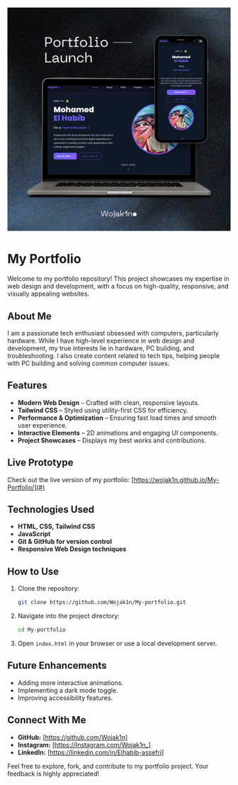 

# ![Portfolio Prototype](prototype/prototype.png)
# My Portfolio
Welcome to my portfolio repository! This project showcases my expertise in web design and development, with a focus on high-quality, responsive, and visually appealing websites.

## About Me
I am a passionate tech enthusiast obsessed with computers, particularly hardware. While I have high-level experience in web design and development, my true interests lie in hardware, PC building, and troubleshooting. I also create content related to tech tips, helping people with PC building and solving common computer issues.

## Features
- **Modern Web Design** – Crafted with clean, responsive layouts.
- **Tailwind CSS** – Styled using utility-first CSS for efficiency.
- **Performance & Optimization** – Ensuring fast load times and smooth user experience.
- **Interactive Elements** – 2D animations and engaging UI components.
- **Project Showcases** – Displays my best works and contributions.

## Live Prototype
Check out the live version of my portfolio:
[https://wojak1n.github.io/My-Portfolio/](#)

## Technologies Used
- **HTML, CSS, Tailwind CSS**
- **JavaScript**
- **Git & GitHub for version control**
- **Responsive Web Design techniques**

## How to Use
1. Clone the repository:
   ```sh
   git clone https://github.com/Wojak1n/My-portfolio.git
   ```
2. Navigate into the project directory:
   ```sh
   cd My-portfolio
   ```
3. Open `index.html` in your browser or use a local development server.

## Future Enhancements
- Adding more interactive animations.
- Implementing a dark mode toggle.
- Improving accessibility features.

## Connect With Me
- **GitHub:** [https://github.com/Wojak1n]
- **Instagram:** [https://Instagram.com/Wojak1n_]
- **LinkedIn:** [https://linkedin.com/in/Elhabib-assefri]

Feel free to explore, fork, and contribute to my portfolio project. Your feedback is highly appreciated!
